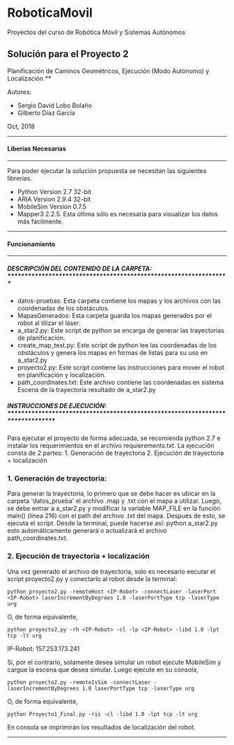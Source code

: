 # RoboticaMovil
 Proyectos del curso de Robótica Móvil y Sistemas Autónomos

## Solución para el Proyecto 2 
Planificación de Caminos Geométricos, Ejecución (Modo Autónomo) y Localización **

Autores: 
- Sergio David Lobo Bolaño
- Gilberto Díaz García

Oct, 2018

***********************************************
#### Liberías Necesarias
***********************************************
Para poder ejecutar la solución propuesta se necesitan las siguientes librerías. 

- Python Version 2.7 32-bit
- ARIA Version 2.9.4 32-bit
- MobileSim Version 0.7.5
- Mapper3 2.2.5. Esta última sólo es necesaria para visualizar los datos más fácilmente.

***********************************************
#### Funcionamiento
***********************************************

##### DESCRIPCIÓN DEL CONTENIDO DE LA CARPETA: *****************************************************************

- datos-pruebas: Esta carpeta contiene los mapas y los archivos con las coordenadas de los obstáculos.
- MapasGenerados: Esta carpeta guarda los mapas generados por el robot al tilizar el láser. 
- a_star2.py: Este script de python se encarga de generar las trayectorias de planificación.
- create_map_test.py: Este script de python lee las coordenadas de los obstáculos y genera los mapas en formas de listas para su uso en a_star2.py
- proyecto2.py: Este script contiene las instrucciones para mover el robot en planificación y localización.
- path_coordinates.txt: Este archivo contiene las coordenadas en sistema Escena de la trayectoria resultado de a_star2.py

##### INSTRUCCIONES DE EJECUCIÓN: ******************************************************************************

Para ejecutar el proyecto de forma adecuada, se recomienda python 2.7 e instalar los requerimientos en el archivo requierements.txt.
La ejecución consta de 2 partes: 
	1. Generación de trayectoria
	2. Ejecución de trayectoria + localización


### 1. Generación de trayectoria:
Para generar la trayectoria, lo primero que se debe hacer es ubicar en la carpeta 'datos_prueba' el archivo .map y .txt con el mapa a utilizar.
Luego, se debe entrar a a_star2.py y modificar la variable MAP_FILE en la función main() (línea 216) con el path del archivo .txt del mapa. 
Después de esto, se ejecuta el script. Desde la terminal, puede hacerse así:
	python a_star2.py 
esto automáticamente generará o actualizará el archivo path_coordinates.txt.

### 2. Ejecución de trayectoria + localización

Una vez generado el archivo de trayectoria, solo es necesario eecutar el script proyecto2.py y conectarlo al robot desde la terminal:

	python proyecto2.py -remoteHost <IP-Robot> -connectLaser -laserPort <IP-Robot> laserIncrementByDegrees 1.0 -laserPortType tcp -laserType urg 

O, de forma equivalente, 
	
	python proyecto2.py -rh <IP-Robot> -cl -lp <IP-Robot> -libd 1.0 -lpt tcp -lt urg 

IP-Robot: 157.253.173.241

Si, por el contrario, solamente desea simular un robot ejecute MobileSim y cargue la escena que desea simular. Luego ejecute en su consola, 
	
	python proyecto2.py -remoteIsSim -connectLaser -laserIncrementByDegrees 1.0 laserPortType tcp -laserType urg 

O, de forma equivalente, 

	python Proyecto1_Final.py -ris -cl -libd 1.0 -lpt tcp -lt urg

En consola se imprimirán los resultados de localización del robot. 

**********************************************************************************************************
